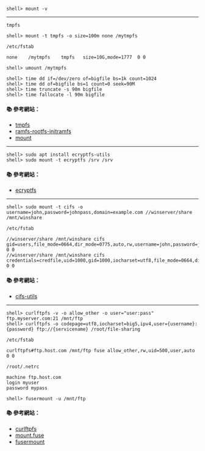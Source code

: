 ```
shell> mount -v
```

---

`tmpfs`

```
shell> mount -t tmpfs -o size=100m none /mytmpfs
```


`/etc/fstab`

```
none	/mytmpfs	tmpfs	size=10G,mode=1777	0 0
```

```
shell> umount /mytmpfs
```

```
shell> time dd if=/dev/zero of=bigfile bs=1k count=1024
shell> time dd of=bigfile bs=1 count=0 seek=90M
shell> time truncate -s 90m bigfile
shell> time fallocate -l 90m bigfile
```

#### :books: 參考網站：
- [tmpfs](https://www.kernel.org/doc/Documentation/filesystems/tmpfs.txt)
- [ramfs-rootfs-initramfs](https://www.kernel.org/doc/Documentation/filesystems/ramfs-rootfs-initramfs.txt)
- [mount](http://manpages.ubuntu.com/manpages/xenial/man8/mount.8.html)

---

```
shell> sudo apt install ecryptfs-utils
shell> sudo mount -t ecryptfs /srv /srv
```
#### :books: 參考網站：
- [ecryptfs](https://help.ubuntu.com/lts/serverguide/ecryptfs.html)


---

```
shell> sudo mount -t cifs -o username=john,password=johnpass,domain=example.com //winserver/share /mnt/winshare
```

`/etc/fstab`
```
//winserver/share /mnt/winshare cifs gid=users,file_mode=0664,dir_mode=0775,auto,rw,username=john,password=johnpass 0 0
//winserver/share /mnt/winshare cifs credentials=credfile,uid=1000,gid=1000,iocharset=utf8,file_mode=0664,dir_mode=0775 0 0
```

#### :books: 參考網站：
- [cifs-utils](cmd/cifs-utils.md)

---

```
shell> curlftpfs -v -o allow_other -o user="user:pass" ftp.myserver.com:21 /mnt/ftp
shell> curlftpfs -o codepage=utf8,iocharset=big5,ipv4,user={username}:{password} ftp://{servicename} /root/file-sharing
```

`/etc/fstab`
```
curlftpfs#ftp.host.com /mnt/ftp fuse allow_other,rw,uid=500,user,auto 0 0
```

`/root/.netrc`

```
machine ftp.host.com  
login myuser  
password mypass 
```

```
shell> fusermount -u /mnt/ftp
```

#### :books: 參考網站：
- [curlftpfs](cmd/curlftpfs.md)
- [mount.fuse](http://manpages.ubuntu.com/manpages/precise/man8/mount.fuse.8.html)
- [fusermount](http://manpages.ubuntu.com/manpages/precise/man1/fusermount.1.html)